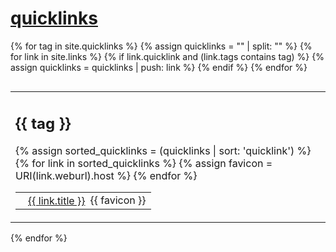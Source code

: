 # [quicklinks](#quicklinks)

{% for tag in site.quicklinks %}
  {% assign quicklinks = "" | split: "" %}
  {% for link in site.links %}
    {% if link.quicklink and (link.tags contains tag) %}
      {% assign quicklinks = quicklinks | push: link %}
    {% endif %}
  {% endfor %}
  <table style="display:block; float:left; border:0;"><tr><td style="border:0;">
  <h2>{{ tag }}</h2>
  <table style="border:0;">
  {% assign sorted_quicklinks = (quicklinks | sort: 'quicklink') %}
  {% for link in sorted_quicklinks %}
    {% assign favicon = URI(link.weburl).host %}
    <tr>
      <td style="border:0;padding:2px;">
        <img src="{{ link.weburl }}/favicon.ico" style="width:16px;height:16px;margin:0;vertical-align:middle;"/>
      </td>
      <td style="border:0;padding:0;">
        <a href="{{ link.weburl }}" style="vertical-align:middle;">{{ link.title }}</a>
      </td>
      <td>
        {{ favicon }}  
      </td>
    </tr>   
  {% endfor %}
  </table>
  </td></tr></table>
{% endfor %}

<p style="clear: left;"></p>
